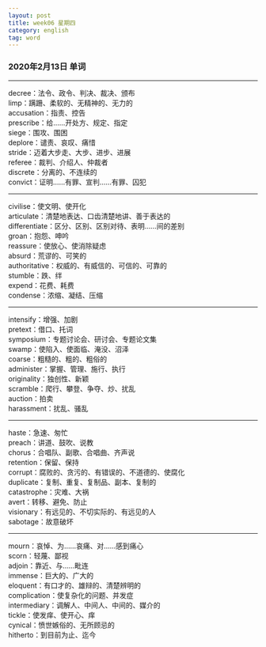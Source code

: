 ```yaml
---
layout: post  
title: week06 星期四  
category: english  
tag: word  
---
```

### 2020年2月13日 单词
- - -
decree：法令、政令、判决、裁决、颁布  
limp：蹒跚、柔软的、无精神的、无力的  
accusation：指责、控告  
prescribe：给……开处方、规定、指定  
siege：围攻、围困  
deplore：谴责、哀叹、痛惜  
stride：迈着大步走、大步、进步、进展  
referee：裁判、介绍人、仲裁者  
discrete：分离的、不连续的  
convict：证明……有罪、宣判……有罪、囚犯  
- - -
civilise：使文明、使开化  
articulate：清楚地表达、口齿清楚地讲、善于表达的  
differentiate：区分、区别、区别对待、表明……间的差别  
groan：抱怨、呻吟  
reassure：使放心、使消除疑虑  
absurd：荒谬的、可笑的  
authoritative：权威的、有威信的、可信的、可靠的  
stumble：跌、绊  
expend：花费、耗费  
condense：浓缩、凝结、压缩  
- - -
intensify：增强、加剧  
pretext：借口、托词  
symposium：专题讨论会、研讨会、专题论文集  
swamp：使陷入、使面临、淹没、沼泽  
coarse：粗糙的、粗的、粗俗的  
administer：掌握、管理、施行、执行  
originality：独创性、新颖  
scramble：爬行、攀登、争夺、炒、扰乱  
auction：拍卖  
harassment：扰乱、骚乱  
- - -
haste：急速、匆忙  
preach：讲道、鼓吹、说教  
chorus：合唱队、副歌、合唱曲、齐声说  
retention：保留、保持  
corrupt：腐败的、贪污的、有错误的、不道德的、使腐化  
duplicate：复制、重复、复制品、副本、复制的  
catastrophe：灾难、大祸  
avert：转移、避免、防止  
visionary：有远见的、不切实际的、有远见的人  
sabotage：故意破坏  
- - -
mourn：哀悼、为……哀痛、对……感到痛心  
scorn：轻蔑、鄙视  
adjoin：靠近、与……毗连  
immense：巨大的、广大的  
eloquent：有口才的、雄辩的、清楚辨明的  
complication：使复杂化的问题、并发症  
intermediary：调解人、中间人、中间的、媒介的  
tickle：使发痒、使开心、痒  
cynical：愤世嫉俗的、无所顾忌的  
hitherto：到目前为止、迄今